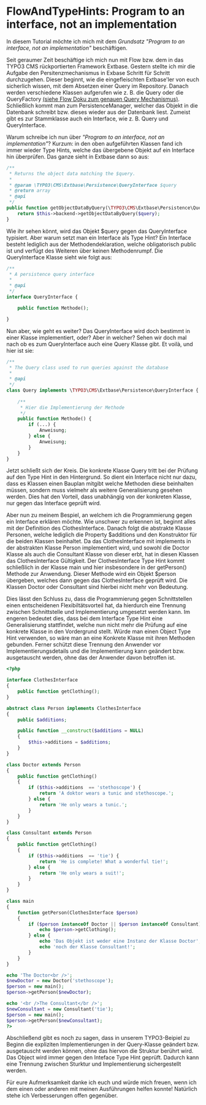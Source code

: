 FlowAndTypeHints: Program to an interface, not an implementation
================================================================
In diesem Tutorial möchte ich mich mit dem <i>Grundsatz "Program to an interface, not an implementation"</i> beschäftigen.

Seit geraumer Zeit beschäftige ich mich nun mit Flow bzw. dem in das TYPO3 CMS rückportierten Framework Extbase. Gestern stellte ich mir die Aufgabe den Persitenzmechanismus in Exbase Schritt für Schritt durchzugehen. Dieser beginnt, wie die eingefleischten Extbase'ler von euch sicherlich wissen, mit dem Absetzen einer Query im <Model>Repository. Danach werden verschiedene Klassen aufgerufen wie z. B. die Query oder die QueryFactory [(siehe Flow Doku zum genauen Query Mechanismus)](http://docs.typo3.org/flow/TYPO3FlowDocumentation/stable/TheDefinitiveGuide/PartIII/Persistence.html). Schließlich kommt man zum PersistenceManager, welcher das Objekt in die Datenbank schreibt bzw. dieses wieder aus der Datenbank liest. Zumeist gibt es zur Stammklasse auch ein Interface, wie z. B. Query und QueryInterface.

Warum schreibe ich nun über <i>"Program to an interface, not an implementation"</i>? Kurzum: in den oben aufgeführten Klassen fand ich immer wieder Type Hints, welche das übergebene Objekt auf ein Interface hin überprüfen. Das ganze sieht in Extbase dann so aus:

```php
/**
 * Returns the object data matching the $query.
 *
 * @param \TYPO3\CMS\Extbase\Persistence\QueryInterface $query
 * @return array
 * @api
 */
public function getObjectDataByQuery(\TYPO3\CMS\Extbase\Persistence\QueryInterface $query) {
	return $this->backend->getObjectDataByQuery($query);
}

```

Wie ihr sehen könnt, wird das Objekt $query gegen das QueryInterface typisiert.
Aber warum setzt man ein Interface als Type Hint? Ein Interface besteht lediglich aus der Methodendeklaration, welche obligatorisch public ist und verfügt des Weiteren über keinen Methodenrumpf. Die QueryInterface Klasse sieht wie folgt aus:

```php
/**
 * A persistence query interface
 *
 * @api
 */
interface QueryInterface {

	public function Methode();

}

```
Nun aber, wie geht es weiter? Das QueryInterface wird doch bestimmt in einer Klasse implementiert, oder? Aber in welcher? Sehen wir doch mal nach ob es zum QueryInterface auch eine Query Klasse gibt. Et voilà, und hier ist sie:

```php
/**
 * The Query class used to run queries against the database
 *
 * @api
 */
class Query implements \TYPO3\CMS\Extbase\Persistence\QueryInterface {
	
	/**
	 * Hier die Implementierung der Methode 
	 */
	public function Methode() {
		if (...) {
			Anweisung;
		} else {
			Anweisung;
		}
	}
}
```
Jetzt schließt sich der Kreis. Die konkrete Klasse Query tritt bei der Prüfung auf den Type Hint in den Hintergrund. So dient ein Interface nicht nur dazu, dass es Klassen einen Bauplan mitgibt welche Methoden diese beinhalten müssen, sondern muss vielmehr als weitere Generalisierung gesehen werden. Dies hat den Vorteil, dass unabhängig von der konkreten Klasse, nur gegen das Interface geprüft wird. 

Aber nun zu meinem Bespiel, an welchem ich die Programmierung gegen ein Interface erklären möchte. Wie unschwer zu erkennen ist, beginnt alles mit der Definition des ClothesInterface. Danach folgt die abstrakte Klasse Personen, welche lediglich die Property $additions und den Konstruktor für die beiden Klassen beinhaltet. Da das ClothesInterface mit implements in der abstrakten Klasse Person implementiert wird, und sowohl die Doctor Klasse als auch die Consultant Klasse von dieser erbt, hat in diesen Klassen das ClothesInterface Gültigkeit. Der ClothesInterface Type Hint kommt schließlich in der Klasse main und hier insbesondere in der getPerson() Methode zur Anwendung. Dieser Methode wird ein Objekt $person übergeben, welches dann gegen das ClothesInterface geprüft wird. Die Klassen Doctor oder Consultant sind hierbei nicht mehr von Bedeutung. 

Dies lässt den Schluss zu, dass die Programmierung gegen Schnittstellen einen entscheidenen Flexibiltätsvorteil hat, da hierdurch eine Trennung zwischen Schnittstelle und Implementierung umgesetzt werden kann. Im engeren bedeutet dies, dass bei dem Interface Type Hint eine Generalisierung stattfindet, welche nun nicht mehr die Prüfung auf eine konkrete Klasse in den Vordergrund stellt. Würde man einen Object Type Hint verwenden, so wäre man an eine Konkrete Klasse mit ihren Methoden gebunden. Ferner schützt diese Trennung den Anwender vor Implementierungsdetails und die Implementierung kann geändert bzw. ausgetauscht werden, ohne das der Anwender davon betroffen ist.

```php
<?php

interface ClothesInterface
{
    public function getClothing();
}

abstract class Person implements ClothesInterface
{
    public $additions;

    public function __construct($additions = NULL)
    {
        $this->additions = $additions;	
    }	
}

class Doctor extends Person
{
    public function getClothing()
    {
        if ($this->additions  == 'stethoscope') {
            return 'A doktor wears a tunic and stethoscope.';
        } else {
            return 'He only wears a tunic.';
        }	
    }
}

class Consultant extends Person
{
    public function getClothing()
    {		
        if ($this->additions  == 'tie') {
            return 'He is complete! What a wonderful tie!';
        } else {
            return 'He only wears a suit!';
        }
    }
}

class main
{
    function getPerson(ClothesInterface $person)
    {		
        if ($person instanceOf Doctor || $person instanceOf Consultant) {
            echo $person->getClothing();	
        } else {
            echo 'Das Objekt ist weder eine Instanz der Klasse Doctor';
            echo 'noch der Klasse Consultant!';
        }
    }
}

echo 'The Doctor<br />';
$newDoctor = new Doctor('stethoscope');
$person = new main();
$person->getPerson($newDoctor);

echo '<br />The Consultant</br />';
$newConsultant = new Consultant('tie');
$person = new main();
$person->getPerson($newConsultant);
?>

```

Abschließend gibt es noch zu sagen, dass in unserem TYPO3-Beipiel zu Beginn die expliziten Implementierungen in der Query-Klasse geändert bzw. ausgetauscht werden können, ohne das hiervon die Struktur berührt wird. Das Object wird immer gegen den Inteface Type Hint geprüft. Dadurch kann eine Trennung zwischen Sturktur und Implementierung sichergestellt werden.

Für eure Aufmerksamkeit danke ich euch und würde mich freuen, wenn ich dem einen oder anderen mit meinen Ausführungen helfen konnte! Natürlich stehe ich Verbesserungen offen gegenüber.
